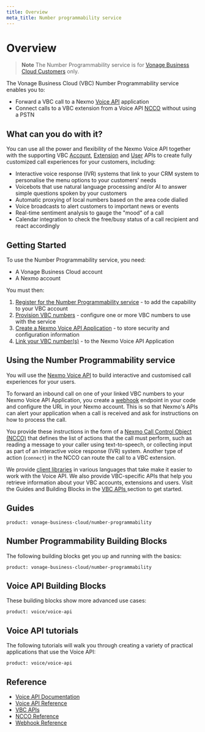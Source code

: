 ```yaml
---
title: Overview
meta_title: Number programmability service
---
```


# Overview

> **Note** The Number Programmability service is for [Vonage Business Cloud Customers](https://www.vonage.com/business/) only.

The Vonage Business Cloud (VBC) Number Programmability service enables you to:

* Forward a VBC call to a Nexmo [Voice API](/voice/voice-api/api-reference) application
* Connect calls to a VBC extension from a Voice API [NCCO](/voice/voice-api/guides/ncco) without using a PSTN

## What can you do with it?
You can use all the power and flexibility of the Nexmo Voice API together with the supporting VBC [Account](/vonage-business-cloud/vbc-apis/account-api/overview), [Extension](/vonage-business-cloud/vbc-apis/extension-api/overview) and [User](/vonage-business-cloud/vbc-apis/user-api/overview) APIs to create fully customized call experiences for your customers, including:

* Interactive voice response (IVR) systems that link to your CRM system to personalise the menu options to your customers' needs
* Voicebots that use natural language processing and/or AI to answer simple questions spoken by your customers
* Automatic proxying of local numbers based on the area code dialled
* Voice broadcasts to alert customers to important news or events
* Real-time sentiment analysis to gauge the "mood" of a call
* Calendar integration to check the free/busy status of a call recipient and react accordingly

## Getting Started
To use the Number Programmability service, you need:

* A Vonage Business Cloud account
* A Nexmo account

You must then:

1. [Register for the Number Programmability service](/vonage-business-cloud/number-programmability/guides/register) - to add the capability to your VBC account
2. [Provision VBC numbers](https://nexmo-developer-vbc.herokuapp.com/vonage-business-cloud/number-programmability/guides/provision-vbc-numbers) - configure one or more VBC numbers to use with the service
3. [Create a Nexmo Voice API Application](/vonage-business-cloud/number-programmability/guides/create-voice-application) - to store security and configuration information
4. [Link your VBC number(s)](/vonage-business-cloud/number-programmability/guides/link-vbc-numbers) - to the Nexmo Voice API Application

## Using the Number Programmability service

You will use the [Nexmo Voice API](/voice/voice-api/api-reference) to build interactive and customised call experiences for your users.

To forward an inbound call on one of your linked VBC numbers to your Nexmo Voice API Application, you create a [webhook](/concepts/guides/webhooks) endpoint in your code and configure the URL in your Nexmo account. This is so that Nexmo's APIs can alert your application when a call is received and ask for instructions on how to process the call.

You provide these instructions in the form of a [Nexmo Call Control Object (NCCO)](/voice/voice-api/guides/ncco) that defines the list of actions that the call must perform, such as reading a message to your caller using text-to-speech, or collecting input as part of an interactive voice response (IVR) system. Another type of action (`connect`) in the NCCO can route the call to a VBC extension.

We provide [client libraries](https://github.com/Nexmo/) in various languages that take make it easier to work with the Voice API. We also provide VBC-specific APIs that help you retrieve information about your VBC accounts, extensions and users. Visit the Guides and Building Blocks in the [VBC APIs ](/vonage-business-cloud/vbc-apis/overview) section to get started.

## Guides

```concept_list
product: vonage-business-cloud/number-programmability
```

## Number Programmability Building Blocks

The following building blocks get you up and running with the basics:

```building_block_list
product: vonage-business-cloud/number-programmability
```

## Voice API Building Blocks

These building blocks show more advanced use cases:

```building_block_list
product: voice/voice-api
```

## Voice API tutorials

The following tutorials will walk you through creating a variety of practical applications that use the Voice API:

```tutorials
product: voice/voice-api
```


## Reference

* [Voice API Documentation](/voice)
* [Voice API Reference](/api/voice)
* [VBC APIs](/vonage-business-cloud/vbc-apis/overview)
* [NCCO Reference](/voice/voice-api/ncco-reference)
* [Webhook Reference](/voice/voice-api/webhook-reference)
